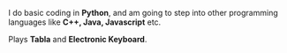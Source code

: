 I do basic coding in __Python__, and am going to step into other programming languages like __C++, Java, Javascript__ etc.

Plays __Tabla__ and __Electronic Keyboard__.

